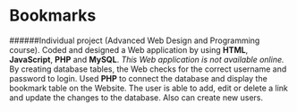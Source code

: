 # Bookmarks
######Individual project (Advanced Web Design and Programming course). 
Coded and designed a Web application by using **HTML**, **JavaScript**, **PHP** and **MySQL**. *This Web application is not available online.* By creating database tables, the Web checks for the correct username and password to login. Used **PHP** to connect the database and display the bookmark table on the Website. The user is able to add, edit or delete a link and update the changes to the database. Also can create new users.
